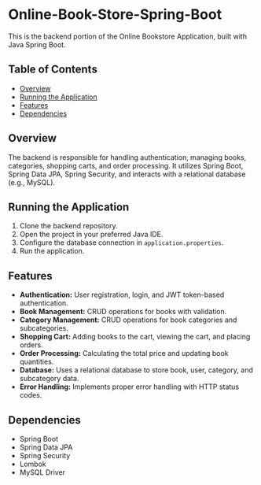 # Online-Book-Store-Spring-Boot

This is the backend portion of the Online Bookstore Application, built with Java Spring Boot.

## Table of Contents

- [Overview](#overview)
- [Running the Application](#running-the-application)
- [Features](#features)
- [Dependencies](#dependencies)

## Overview

The backend is responsible for handling authentication, managing books, categories, shopping carts, and order processing. It utilizes Spring Boot, Spring Data JPA, Spring Security, and interacts with a relational database (e.g., MySQL).

## Running the Application

1. Clone the backend repository.
2. Open the project in your preferred Java IDE.
3. Configure the database connection in `application.properties`.
4. Run the application.

## Features

- **Authentication:** User registration, login, and JWT token-based authentication.
- **Book Management:** CRUD operations for books with validation.
- **Category Management:** CRUD operations for book categories and subcategories.
- **Shopping Cart:** Adding books to the cart, viewing the cart, and placing orders.
- **Order Processing:** Calculating the total price and updating book quantities.
- **Database:** Uses a relational database to store book, user, category, and subcategory data.
- **Error Handling:** Implements proper error handling with HTTP status codes.

## Dependencies

- Spring Boot
- Spring Data JPA
- Spring Security
- Lombok
- MySQL Driver
